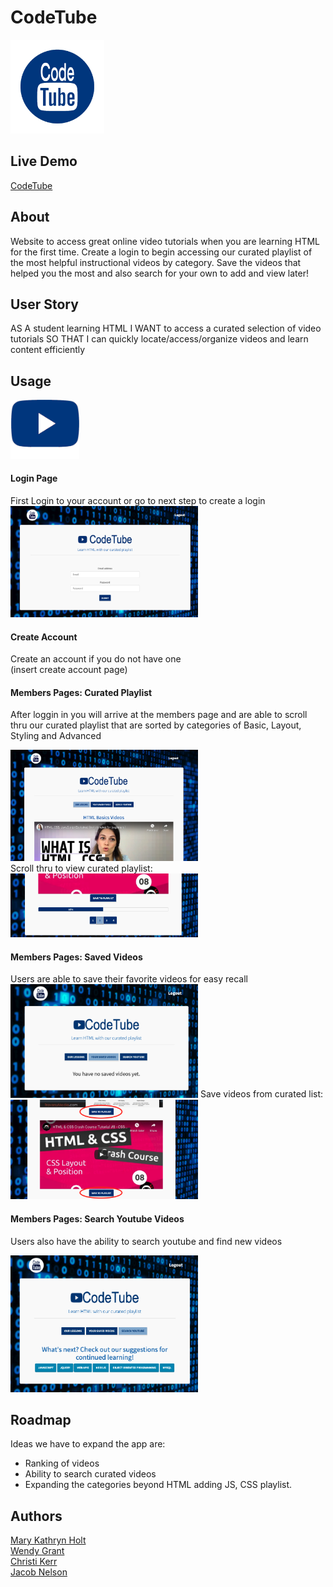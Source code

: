 

# CodeTube 


<img src="./public/images/codetubelogoblue.png" alt="logo" width="150"/>


## Live Demo
[CodeTube](https://codetube-p2.herokuapp.com/)


## About
Website to access great online video tutorials when you are learning HTML for the first time. Create a login to begin accessing our curated playlist of the most helpful instructional videos by category. Save the videos that helped you the most and also search for your own to add and view later!

## User Story
AS A student learning HTML
I WANT to access a curated selection of video tutorials
SO THAT I can quickly locate/access/organize videos and learn content efficiently


## Usage<br>

<img src="./public/images/codetube-icon.png" alt="logo" width="110"/><br>

#### Login Page
First Login to your account or go to next step to create a login<br>
<img src="./public/images/login-page.png" alt="login page" width="300"/>

#### Create Account
Create an account if you do not have one<br>
(insert create account page)


#### Members Pages: Curated Playlist
After loggin in you will arrive at the members page and are able to scroll thru our curated playlist that are sorted by categories of Basic, Layout, Styling and Advanced

<img src="./public/images/Members-page.png" alt="members page" width="300"/>  <br>
Scroll thru to view curated playlist:<br>
<img src="./public/images/ScrollPlaylist.png" alt="scroll playlist" width="300"/>

#### Members Pages: Saved Videos
Users are able to save their favorite videos for easy recall <br>
<img src="./public/images/members-saved.png" alt="members saved" width="300"/> 
Save videos from curated list:<br>
<img src="./public/images/Savevideos.png" alt="save videos" width="300"/>

#### Members Pages: Search Youtube Videos
Users also have the ability to search youtube and find new videos

<img src="./public/images/members-search.png" alt="members search" width="300"/>

## Roadmap
Ideas we have to expand the app are:
* Ranking of videos
* Ability to search curated videos
* Expanding the categories beyond HTML adding JS, CSS playlist. 

## Authors 
[Mary Kathryn Holt](https://github.com/MaryKathryn0)<br>
[Wendy Grant](https://github.com/wkgrant78)<br>
[Christi Kerr](https://github.com/christinakerr)<br>
[Jacob Nelson](https://github.com/Jacobn88)<br>


